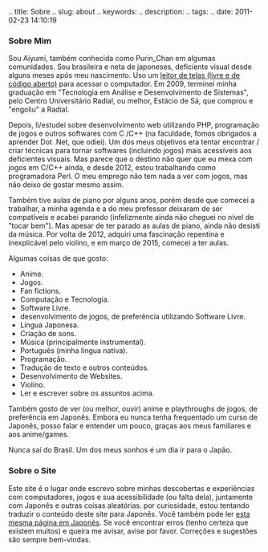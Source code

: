 .. title: Sobre
.. slug: about
.. keywords: 
.. description: 
.. tags: 
.. date: 2011-02-23 14:10:19

### Sobre Mim ###

Sou Aiyumi, também conhecida como Purin_Chan em algumas comunidades. Sou brasileira e neta de japoneses, deficiente visual desde alguns meses após meu nascimento. Uso um [leitor de telas (livre e de código aberto)][orca] para acessar o computador. Em 2009, terminei minha graduação em "Tecnologia em Análise e Desenvolvimento de Sistemas", pelo Centro Universitário Radial, ou melhor, Estácio de Sá, que comprou e "engoliu" a Radial.

Depois, li/estudei sobre desenvolvimento web utilizando PHP, programação de jogos e outros softwares com C /C++ (na faculdade, fomos obrigados a aprender Dot .Net, que odiei). Um dos meus objetivos era tentar encontrar / criar técnicas para tornar softwares (incluindo jogos) mais acessíveis aos deficientes visuais. Mas parece que o destino não quer que eu mexa com jogos em C/C++ ainda, e desde 2012, estou trabalhando como programadora Perl. O meu emprego não tem nada a ver com jogos, mas não deixo de gostar mesmo assim.

Também tive aulas de piano por alguns anos, porém desde que comecei a trabalhar, a minha agenda e a do meu professor deixaram de ser compatíveis e acabei parando (infelizmente ainda não cheguei no nível de "tocar bem"). Mas apesar de ter parado as aulas de piano, ainda não desisti da música. Por volta de 2012, adquiri uma fascinação repentina e inexplicável pelo violino, e em março de 2015, comecei a ter aulas.

Algumas coisas de que gosto:

- Anime.
- Jogos.
- Fan fictions.
- Computação e Tecnologia.
- Software Livre.
- desenvolvimento de jogos, de preferência utilizando Software Livre.
- Língua Japonesa.
- Criação de sons.
- Música (principalmente instrumental).
- Português (minha língua nativa).
- Programação.
- Tradução de texto e outros conteúdos.
- Desenvolvimento de Websites.
- Violino.
- Ler e escrever sobre os assuntos acima.

Também gosto de ver (ou melhor, ouvir) anime e playthroughs de jogos, de preferência em Japonês. Embora eu nunca tenha frequentado um curso de Japonês, posso falar e entender um pouco, graças aos meus familiares e aos anime/games.

Nunca saí do Brasil. Um dos meus sonhos é um dia ir para o Japão.

### Sobre o Site ###

Este site é o lugar onde escrevo sobre minhas descobertas e experiências com computadores, jogos e sua acessibilidade (ou falta dela), juntamente com Japonês e outras coisas aleatórias. por curiosidade, estou tentando traduzir o conteúdo deste site para Japonês. Você também pode ler [esta mesma página em Japonês][jabout]. Se você encontrar erros (tenho certeza que existem muitos) e queira me avisar, avise por favor. Correções e sugestões são sempre bem-vindas.

[orca]: http://live.gnome.org/Orca/
[jabout]: ja/about